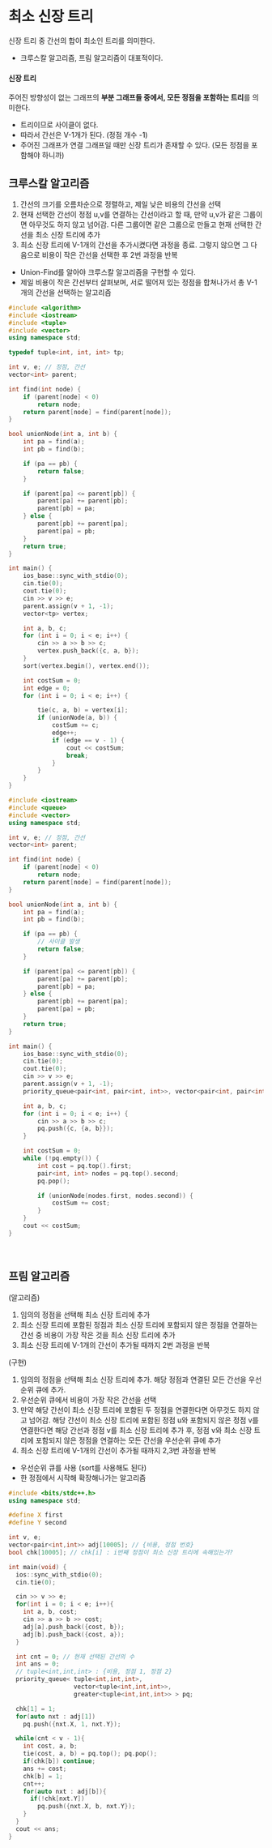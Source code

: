 # 최소 신장 트리

신장 트리 중 간선의 합이 최소인 트리를 의미한다.

-   크루스칼 알고리즘, 프림 알고리즘이 대표적이다.

#### 신장 트리

주어진 방향성이 없는 그래프의 **부분 그래프들 중에서, 모든 정점을 포함하는 트리**를 의미한다.

-   트리이므로 사이클이 없다.
-   따라서 간선은 V-1개가 된다. (정점 개수 -1)
-   주어진 그래프가 연결 그래프일 때만 신장 트리가 존재할 수 있다. (모든 정점을 포함해야 하니까)

## 크루스칼 알고리즘

1. 간선의 크기를 오름차순으로 정렬하고, 제일 낮은 비용의 간선을 선택
2. 현재 선택한 간선이 정점 u,v를 연결하는 간선이라고 할 때, 만약 u,v가 같은 그룹이면 아무것도 하지 않고 넘어감. 다른 그룹이면 같은 그룹으로 만들고 현재 선택한 간선을 최소 신장 트리에 추가
3. 최소 신장 트리에 V-1개의 간선을 추가시켰다면 과정을 종료. 그렇지 않으면 그 다음으로 비용이 작은 간선을 선택한 후 2번 과정을 반복

-   Union-Find를 알아야 크루스칼 알고리즘을 구현할 수 있다.
-   제일 비용이 작은 간선부터 살펴보며, 서로 떨어져 있는 정점을 합쳐나가서 총 V-1개의 간선을 선택하는 알고리즘

```c++
#include <algorithm>
#include <iostream>
#include <tuple>
#include <vector>
using namespace std;

typedef tuple<int, int, int> tp;

int v, e; // 정점, 간선
vector<int> parent;

int find(int node) {
    if (parent[node] < 0)
        return node;
    return parent[node] = find(parent[node]);
}

bool unionNode(int a, int b) {
    int pa = find(a);
    int pb = find(b);

    if (pa == pb) {
        return false;
    }

    if (parent[pa] <= parent[pb]) {
        parent[pa] += parent[pb];
        parent[pb] = pa;
    } else {
        parent[pb] += parent[pa];
        parent[pa] = pb;
    }
    return true;
}

int main() {
    ios_base::sync_with_stdio(0);
    cin.tie(0);
    cout.tie(0);
    cin >> v >> e;
    parent.assign(v + 1, -1);
    vector<tp> vertex;

    int a, b, c;
    for (int i = 0; i < e; i++) {
        cin >> a >> b >> c;
        vertex.push_back({c, a, b});
    }
    sort(vertex.begin(), vertex.end());

    int costSum = 0;
    int edge = 0;
    for (int i = 0; i < e; i++) {

        tie(c, a, b) = vertex[i];
        if (unionNode(a, b)) {
            costSum += c;
            edge++;
            if (edge == v - 1) {
                cout << costSum;
                break;
            }
        }
    }
}
```

```c++
#include <iostream>
#include <queue>
#include <vector>
using namespace std;

int v, e; // 정점, 간선
vector<int> parent;

int find(int node) {
    if (parent[node] < 0)
        return node;
    return parent[node] = find(parent[node]);
}

bool unionNode(int a, int b) {
    int pa = find(a);
    int pb = find(b);

    if (pa == pb) {
        // 사이클 발생
        return false;
    }

    if (parent[pa] <= parent[pb]) {
        parent[pa] += parent[pb];
        parent[pb] = pa;
    } else {
        parent[pb] += parent[pa];
        parent[pa] = pb;
    }
    return true;
}

int main() {
    ios_base::sync_with_stdio(0);
    cin.tie(0);
    cout.tie(0);
    cin >> v >> e;
    parent.assign(v + 1, -1);
    priority_queue<pair<int, pair<int, int>>, vector<pair<int, pair<int, int>>>, greater<>> pq;

    int a, b, c;
    for (int i = 0; i < e; i++) {
        cin >> a >> b >> c;
        pq.push({c, {a, b}});
    }

    int costSum = 0;
    while (!pq.empty()) {
        int cost = pq.top().first;
        pair<int, int> nodes = pq.top().second;
        pq.pop();

        if (unionNode(nodes.first, nodes.second)) {
            costSum += cost;
        }
    }
    cout << costSum;
}
```

<br/>

## 프림 알고리즘

(알고리즘)

1. 임의의 정점을 선택해 최소 신장 트리에 추가
2. 최소 신장 트리에 포함된 정점과 최소 신장 트리에 포함되지 않은 정점을 연결하는 간선 중 비용이 가장 작은 것을 최소 신장 트리에 추가
3. 최소 신장 트리에 V-1개의 간선이 추가될 때까지 2번 과정을 반복

(구현)

1. 임의의 정점을 선택해 최소 신장 트리에 추가. 해당 정점과 연결된 모든 간선을 우선순위 큐에 추가.
2. 우선순위 큐에서 비용이 가장 작은 간선을 선택
3. 만약 해당 간선이 최소 신장 트리에 포함된 두 정점을 연결한다면 아무것도 하지 않고 넘어감. 해당 간선이 최소 신장 트리에 포함된 정점 u와 포함되지 않은 정점 v를 연결한다면 해당 간선과 정점 v를 최소 신장 트리에 추가 후, 정점 v와 최소 신장 트리에 포함되지 않은 정점을 연결하는 모든 간선을 우선순위 큐에 추가
4. 최소 신장 트리에 V-1개의 간선이 추가될 때까지 2,3번 과정을 반복

-   우선순위 큐를 사용 (sort를 사용해도 된다)
-   한 정점에서 시작해 확장해나가는 알고리즘

```c++
#include <bits/stdc++.h>
using namespace std;

#define X first
#define Y second

int v, e;
vector<pair<int,int>> adj[10005]; // {비용, 정점 번호}
bool chk[10005]; // chk[i] : i번째 정점이 최소 신장 트리에 속해있는가?

int main(void) {
  ios::sync_with_stdio(0);
  cin.tie(0);

  cin >> v >> e;
  for(int i = 0; i < e; i++){
    int a, b, cost;
    cin >> a >> b >> cost;
    adj[a].push_back({cost, b});
    adj[b].push_back({cost, a});
  }

  int cnt = 0; // 현재 선택된 간선의 수
  int ans = 0;
  // tuple<int,int,int> : {비용, 정점 1, 정점 2}
  priority_queue< tuple<int,int,int>,
                  vector<tuple<int,int,int>>,
                  greater<tuple<int,int,int>> > pq;

  chk[1] = 1;
  for(auto nxt : adj[1])
    pq.push({nxt.X, 1, nxt.Y});

  while(cnt < v - 1){
    int cost, a, b;
    tie(cost, a, b) = pq.top(); pq.pop();
    if(chk[b]) continue;
    ans += cost;
    chk[b] = 1;
    cnt++;
    for(auto nxt : adj[b]){
      if(!chk[nxt.Y])
        pq.push({nxt.X, b, nxt.Y});
    }
  }
  cout << ans;
}
```
